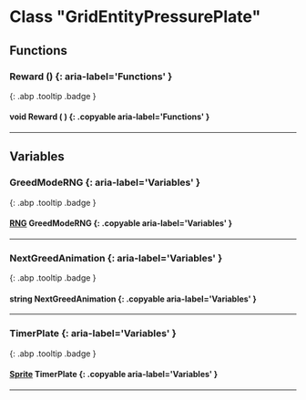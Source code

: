 # Class "GridEntityPressurePlate"
## Functions
### Reward () {: aria-label='Functions' }
[ ](#){: .abp .tooltip .badge }
#### void Reward ( ) {: .copyable aria-label='Functions' }

___ 
## Variables
### GreedModeRNG {: aria-label='Variables' }
[ ](#){: .abp .tooltip .badge }
#### [RNG](../RNG) GreedModeRNG {: .copyable aria-label='Variables' }

___ 
### NextGreedAnimation {: aria-label='Variables' }
[ ](#){: .abp .tooltip .badge }
#### string NextGreedAnimation  {: .copyable aria-label='Variables' }

___ 
### TimerPlate {: aria-label='Variables' }
[ ](#){: .abp .tooltip .badge }
#### [Sprite](../Sprite) TimerPlate  {: .copyable aria-label='Variables' }

___ 
